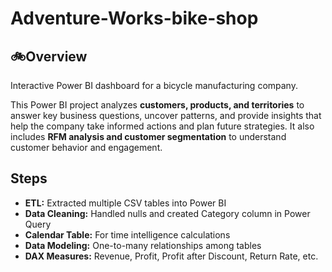 # Adventure-Works-bike-shop
## 🚲Overview

Interactive Power BI dashboard for a bicycle manufacturing company.  

This Power BI project analyzes **customers, products, and territories** to answer key business questions, uncover patterns, and provide insights that help the company take informed actions and plan future strategies. It also includes **RFM analysis and customer segmentation** to understand customer behavior and engagement.
## Steps
- **ETL:** Extracted multiple CSV tables into Power BI
- **Data Cleaning:** Handled nulls and created Category column in Power Query
- **Calendar Table:** For time intelligence calculations
- **Data Modeling:** One-to-many relationships among tables
- **DAX Measures:** Revenue, Profit, Profit after Discount, Return Rate, etc.

